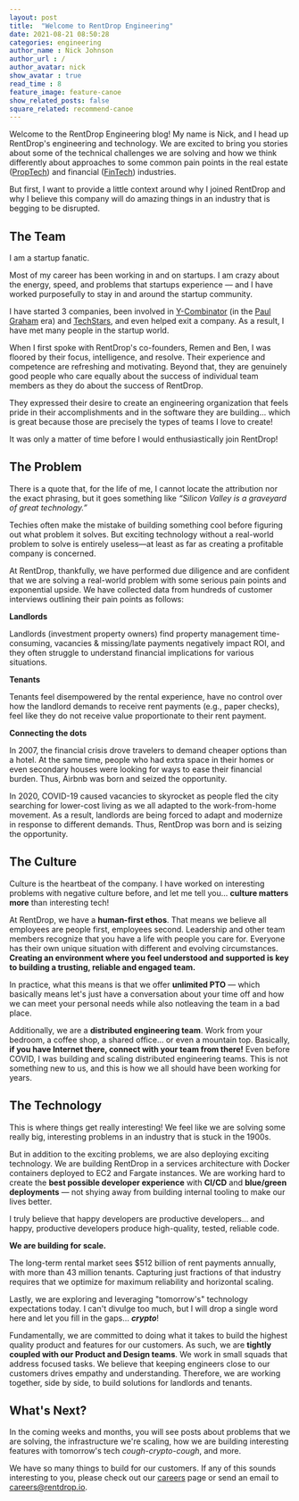 ```yaml
---
layout: post
title:  "Welcome to RentDrop Engineering"
date: 2021-08-21 08:50:28
categories: engineering
author_name : Nick Johnson
author_url : /
author_avatar: nick
show_avatar : true
read_time : 8
feature_image: feature-canoe
show_related_posts: false
square_related: recommend-canoe
---
```


Welcome to the RentDrop Engineering blog! My name is Nick, and I head up RentDrop's engineering and technology. We are excited to bring you stories about some of the technical challenges we are solving and how we think differently about approaches to some common pain points in the real estate (<a href="https://en.wikipedia.org/wiki/Property_technology" target="_blank">PropTech</a>) and financial (<a href="https://en.wikipedia.org/wiki/Financial_technology" target="_blank">FinTech</a>) industries.

But first, I want to provide a little context around why I joined RentDrop and why I believe this company will do amazing things in an industry that is begging to be disrupted.

## The Team
I am a startup fanatic.

Most of my career has been working in and on startups. I am crazy about the energy, speed, and problems that startups experience — and I have worked purposefully to stay in and around the startup community.

I have started 3 companies, been involved in <a href="https://www.ycombinator.com/" target="_blank">Y-Combinator</a> (in the <a href="https://en.wikipedia.org/wiki/Paul_Graham_(programmer)" target="_blank">Paul Graham</a> era) and <a href="https://www.techstars.com/" target="_blank">TechStars</a>, and even helped exit a company. As a result, I have met many people in the startup world. 

When I first spoke with RentDrop's co-founders, Remen and Ben, I was floored by their focus, intelligence, and resolve. Their experience and competence are refreshing and motivating. Beyond that, they are genuinely good people who care equally about the success of individual team members as they do about the success of RentDrop. 

They expressed their desire to create an engineering organization that feels pride in their accomplishments and in the software they are building... which is great because those are precisely the types of teams I love to create!

It was only a matter of time before I would enthusiastically join RentDrop!

## The Problem
There is a quote that, for the life of me, I cannot locate the attribution nor the exact phrasing, but it goes something like _“Silicon Valley is a graveyard of great technology.”_ 

Techies often make the mistake of building something cool before figuring out what problem it solves. But exciting technology without a real-world problem to solve is entirely useless—at least as far as creating a profitable company is concerned. 

At RentDrop, thankfully, we have performed due diligence and are confident that we are solving a real-world problem with some serious pain points and exponential upside. We have collected data from hundreds of customer interviews outlining their pain points as follows:

**Landlords**

Landlords (investment property owners) find property management time-consuming, vacancies & missing/late payments negatively impact ROI, and they often struggle to understand financial implications for various situations.

**Tenants**

Tenants feel disempowered by the rental experience, have no control over how the landlord demands to receive rent payments (e.g., paper checks), feel like they do not receive value proportionate to their rent payment.

**Connecting the dots**

In 2007, the financial crisis drove travelers to demand cheaper options than a hotel. At the same time, people who had extra space in their homes or even secondary houses were looking for ways to ease their financial burden. Thus, Airbnb was born and seized the opportunity.

In 2020, COVID-19 caused vacancies to skyrocket as people fled the city searching for lower-cost living as we all adapted to the work-from-home movement. As a result, landlords are being forced to adapt and modernize in response to different demands. Thus, RentDrop was born and is seizing the opportunity.

## The Culture
Culture is the heartbeat of the company. I have worked on interesting problems with negative culture before, and let me tell you… **culture matters more** than interesting tech!

At RentDrop, we have a **human-first ethos**. That means we believe all employees are people first, employees second. Leadership and other team members recognize that you have a life with people you care for. Everyone has their own unique situation with different and evolving circumstances. **Creating an environment where you feel understood and supported is key to building a trusting, reliable and engaged team.**

In practice, what this means is that we offer **unlimited PTO** — which basically means let's just have a conversation about your time off and how we can meet your personal needs while also notleaving the team in a bad place.

Additionally, we are a **distributed engineering team**. Work from your bedroom, a coffee shop, a shared office... or even a mountain top. Basically, **if you have Internet there, connect with your team from there!** Even before COVID, I was building and scaling distributed engineering teams. This is not something new to us, and this is how we all should have been working for years.


## The Technology
This is where things get really interesting! We feel like we are solving some really big, interesting problems in an industry that is stuck in the 1900s.

But in addition to the exciting problems, we are also deploying exciting technology. We are building RentDrop in a services architecture with Docker containers deployed to EC2 and Fargate instances. We are working hard to create the **best possible developer experience** with **CI/CD** and **blue/green deployments** — not shying away from building internal tooling to make our lives better. 

I truly believe that happy developers are productive developers... and happy, productive developers produce high-quality, tested, reliable code.

**We are building for scale.** 

The long-term rental market sees $512 billion of rent payments annually, with more than 43 million tenants. Capturing just fractions of that industry requires that we optimize for maximum reliability and horizontal scaling.

Lastly, we are exploring and leveraging "tomorrow's" technology expectations today. I can't divulge too much, but I will drop a single word here and let you fill in the gaps… **_crypto_**!

Fundamentally, we are committed to doing what it takes to build the highest quality product and features for our customers. As such, we are **tightly coupled with our Product and Design teams**. We work in small squads that address focused tasks. We believe that keeping engineers close to our customers drives empathy and understanding. Therefore, we are working together, side by side, to build solutions for landlords and tenants.

## What's Next?
In the coming weeks and months, you will see posts about problems that we are solving, the infrastructure we're scaling, how we are building interesting features with tomorrow's tech _cough-crypto-cough_, and more.

We have so many things to build for our customers. If any of this sounds interesting to you, please check out our [careers](/job-openings) page or send an email to careers@rentdrop.io.